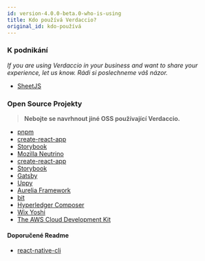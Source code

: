 ```yaml
---
id: version-4.0.0-beta.0-who-is-using
title: Kdo používá Verdaccio?
original_id: kdo-používá
---
```

### K podnikání

*If you are using Verdaccio in your business and want to share your experience, let us know. Rádi si poslechneme váš názor.*

* [SheetJS](https://sheetjs.com/)

### Open Source Projekty

> **Nebojte se navrhnout jiné OSS používající Verdaccio.**

* [pnpm](https://pnpm.js.org/)
* [create-react-app](https://facebook.github.io/create-react-app/)
* [Storybook](https://storybook.js.org/)
* [Mozilla Neutrino](https://neutrinojs.org/)
* [create-react-app](https://github.com/facebook/create-react-app/blob/master/CONTRIBUTING.md#contributing-to-e2e-end-to-end-tests)
* [Storybook](https://github.com/storybooks/storybook)
* [Gatsby](https://github.com/gatsbyjs/gatsby)
* [Uppy](https://github.com/transloadit/uppy)
* [Aurelia Framework](https://github.com/aurelia)
* [bit](https://github.com/teambit/bit)
* [Hyperledger Composer](https://github.com/hyperledger/composer)
* [Wix Yoshi](https://github.com/wix/yoshi)
* [The AWS Cloud Development Kit](https://github.com/awslabs/aws-cdk)

#### Doporučené Readme

* [react-native-cli](https://github.com/react-native-community/react-native-cli/blob/master/CONTRIBUTING.md)